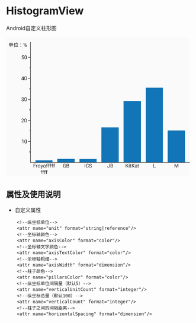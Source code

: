 # HistogramView
Android自定义柱形图

![image](https://github.com/JeremyLeeL/HistogramView/blob/master/histogramView.png)

## 属性及使用说明

* 自定义属性
> <!--纵坐标单位-->
        <!--纵坐标单位-->
        <attr name="unit" format="string|reference"/>
        <!--坐标轴颜色-->
        <attr name="axisColor" format="color"/>
        <!--坐标轴文字颜色-->
        <attr name="axisTextColor" format="color"/>
        <!--坐标轴粗细-->
        <attr name="axisWidth" format="dimension"/>
        <!--柱子颜色-->
        <attr name="pillarsColor" format="color"/>
        <!--纵坐标单位间隔量（默认5）-->
        <attr name="verticalUnitCount" format="integer"/>
        <!--纵坐标总量（默认100）-->
        <attr name="verticalCount" format="integer"/>
        <!--柱子之间的间隔距离-->
        <attr name="horizontalSpacing" format="dimension"/>

